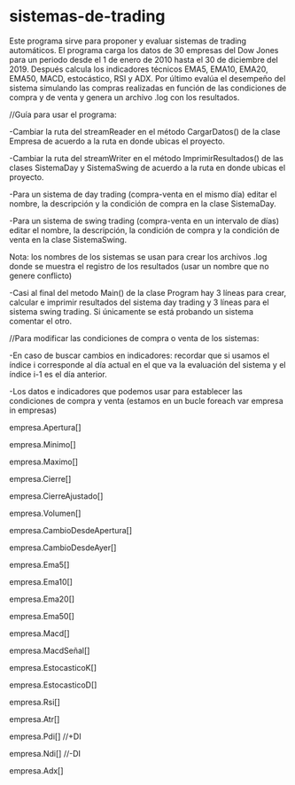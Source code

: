# sistemas-de-trading

Este programa sirve para proponer y evaluar sistemas de trading automáticos.
El programa carga los datos de 30 empresas del Dow Jones para un periodo desde el 1 de enero de 2010 hasta el 30 de diciembre del 2019.
Después calcula los indicadores técnicos EMA5, EMA10, EMA20, EMA50, MACD, estocástico, RSI y ADX.
Por último evalúa el desempeño del sistema simulando las compras realizadas en función de las condiciones de compra y de venta y genera un archivo .log con los resultados.


//Guía para usar el programa: 

-Cambiar la ruta del streamReader en el método CargarDatos() de la clase Empresa de acuerdo a la ruta en donde ubicas el proyecto.

-Cambiar la ruta del streamWriter en el método ImprimirResultados() de las clases SistemaDay y SistemaSwing de acuerdo a la ruta en donde ubicas el proyecto.

-Para un sistema de day trading (compra-venta en el mismo día) editar el nombre, la descripción y la condición de compra en la clase SistemaDay.

-Para un sistema de swing trading (compra-venta en un intervalo de días) editar el nombre, la descripción, la condición de compra y la condición de venta en la clase SistemaSwing.

Nota: los nombres de los sistemas se usan para crear los archivos .log donde se muestra el registro de los resultados (usar un nombre que no genere conflicto)

-Casi al final del metodo Main() de la clase Program hay 3 líneas para crear, calcular e imprimir resultados del sistema day trading y 3 líneas para el sistema swing trading. Si únicamente se está probando un sistema comentar el otro.

//Para modificar las condiciones de compra o venta de los sistemas:

-En caso de buscar cambios en indicadores: recordar que si usamos el índice i corresponde al día actual en el que va la evaluación del sistema y el índice i-1 es el día anterior.

-Los datos e indicadores que podemos usar para establecer las condiciones de compra y venta (estamos en un bucle foreach var empresa in empresas)

empresa.Apertura[]

empresa.Minimo[] 

empresa.Maximo[]

empresa.Cierre[]

empresa.CierreAjustado[]

empresa.Volumen[]

empresa.CambioDesdeApertura[]

empresa.CambioDesdeAyer[]

empresa.Ema5[]

empresa.Ema10[]

empresa.Ema20[]

empresa.Ema50[]

empresa.Macd[]

empresa.MacdSeñal[]

empresa.EstocasticoK[]

empresa.EstocasticoD[]

empresa.Rsi[]

empresa.Atr[]

empresa.Pdi[] //+DI

empresa.Ndi[] //-DI

empresa.Adx[]
